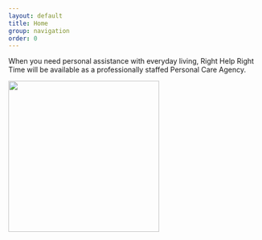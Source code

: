 ```yaml
---
layout: default
title: Home
group: navigation
order: 0
---
```


When you need personal assistance with everyday living, Right Help Right Time will be available as a professionally staffed Personal Care Agency.

<img src="{{ '/assets/images/2012-08-21-16.48.50.jpg' | relative_url }}" alt="" width="300"/>
